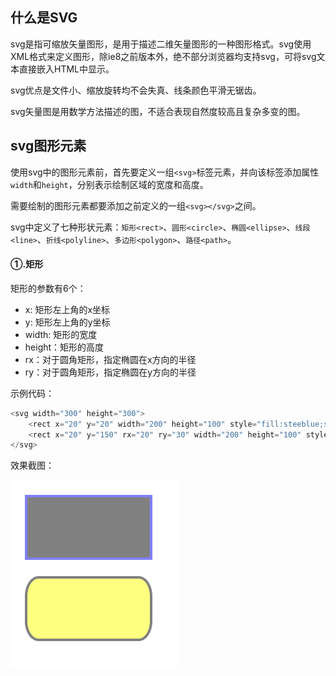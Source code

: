 
## 什么是SVG

svg是指可缩放矢量图形，是用于描述二维矢量图形的一种图形格式。svg使用XML格式来定义图形，除ie8之前版本外，绝不部分浏览器均支持svg，可将svg文本直接嵌入HTML中显示。

svg优点是文件小、缩放旋转均不会失真、线条颜色平滑无锯齿。

svg矢量图是用数学方法描述的图，不适合表现自然度较高且复杂多变的图。

## svg图形元素

使用svg中的图形元素前，首先要定义一组`<svg>`标签元素，并向该标签添加属性`width`和`height`，分别表示绘制区域的宽度和高度。

需要绘制的图形元素都要添加之前定义的一组`<svg></svg>`之间。

svg中定义了七种形状元素：`矩形<rect>`、`圆形<circle>`、`椭圆<ellipse>`、`线段<line>`、`折线<polyline>`、`多边形<polygon>`、`路径<path>`。

#### ①.矩形

矩形的参数有6个：

- x: 矩形左上角的x坐标
- y: 矩形左上角的y坐标
- width: 矩形的宽度
- height：矩形的高度
- rx：对于圆角矩形，指定椭圆在x方向的半径
- ry：对于圆角矩形，指定椭圆在y方向的半径

示例代码：

```javascript
<svg width="300" height="300">
    <rect x="20" y="20" width="200" height="100" style="fill:steeblue;stroke:blue;stroke-width:4;opacity:0.5;"></rect>
    <rect x="20" y="150" rx="20" ry="30" width="200" height="100" style="fill:yellow;stroke:black;stroke-width:4;opacity:0.5;"></rect>
</svg>
```

效果截图：

![](https://github.com/nitxs/public_docs/blob/master/image_hosting/19/190515_3.png?raw=true)